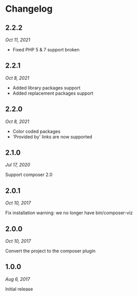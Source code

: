 # Changelog

## 2.2.2

*Oct 11, 2021*

* Fixed PHP 5 & 7 support broken

## 2.2.1

*Oct 8, 2021*

* Added library packages support
* Added replacement packages support

## 2.2.0

*Oct 8, 2021*

* Color coded packages
* 'Provided by' links are now supported

## 2.1.0

*Jul 17, 2020*

Support composer 2.0

## 2.0.1

*Oct 10, 2017*

Fix installation warning: we no longer have bin/composer-viz

## 2.0.0

*Oct 10, 2017*

Convert the project to the composer plugin

## 1.0.0

*Aug 6, 2017*

Initial release
